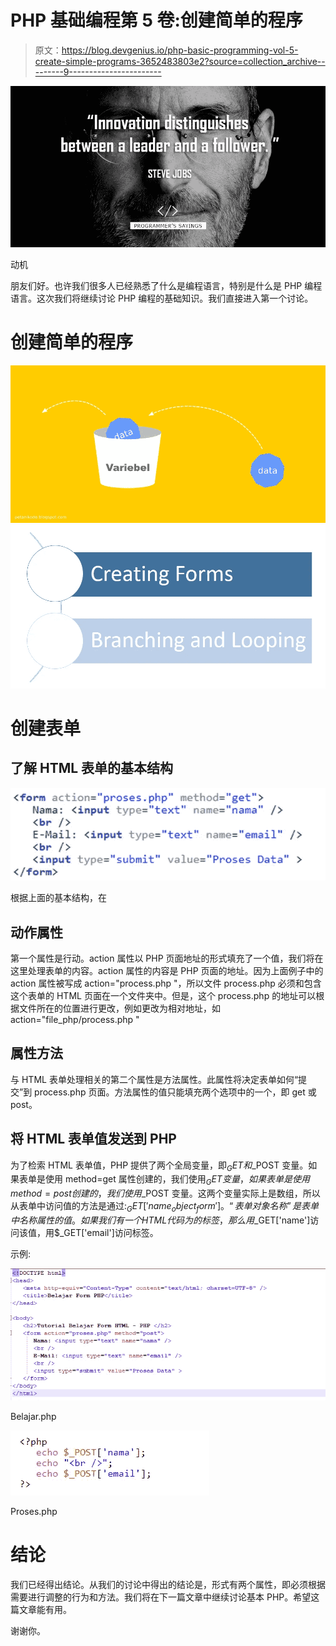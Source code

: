 # PHP 基础编程第 5 卷:创建简单的程序

> 原文：<https://blog.devgenius.io/php-basic-programming-vol-5-create-simple-programs-3652483803e2?source=collection_archive---------9----------------------->

![](img/24b3e767d0f3e9f17385447d473f2b8c.png)

动机

朋友们好。也许我们很多人已经熟悉了什么是编程语言，特别是什么是 PHP 编程语言。这次我们将继续讨论 PHP 编程的基础知识。我们直接进入第一个讨论。

# 创建简单的程序

![](img/6f498b69fda6a27460f2f517b8b67f05.png)![](img/272a4bb2c1ee39908a2b62dd007713ce.png)

# 创建表单

## 了解 HTML 表单的基本结构

![](img/9fd7cb57e7bac4f2331e89b74d7a483e.png)

根据上面的基本结构，在

## 动作属性

第一个属性是行动。action 属性以 PHP 页面地址的形式填充了一个值，我们将在这里处理表单的内容。action 属性的内容是 PHP 页面的地址。因为上面例子中的 action 属性被写成 action="process.php "，所以文件 process.php 必须和包含这个表单的 HTML 页面在一个文件夹中。但是，这个 process.php 的地址可以根据文件所在的位置进行更改，例如更改为相对地址，如 action="file_php/process.php "

## 属性方法

与 HTML 表单处理相关的第二个属性是方法属性。此属性将决定表单如何“提交”到 process.php 页面。方法属性的值只能填充两个选项中的一个，即 get 或 post。

## 将 HTML 表单值发送到 PHP

为了检索 HTML 表单值，PHP 提供了两个全局变量，即$_GET 和$_POST 变量。如果表单是使用 method=get 属性创建的，我们使用$_GET 变量，如果表单是使用 method=post 创建的，我们使用$_POST 变量。这两个变量实际上是数组，所以从表单中访问值的方法是通过:$_GET['name_object_form']。“表单对象名称”是表单中名称属性的值。如果我们有一个 HTML 代码为的标签，那么用$_GET['name']访问该值，用$_GET['email']访问标签。

示例:

![](img/3aea28fa66f5559e5f4c25f44b49241f.png)

Belajar.php

![](img/06a1f4798a6c5f7c6e2ae5f49acad96c.png)

Proses.php

# 结论

我们已经得出结论。从我们的讨论中得出的结论是，形式有两个属性，即必须根据需要进行调整的行为和方法。我们将在下一篇文章中继续讨论基本 PHP。希望这篇文章能有用。

谢谢你。